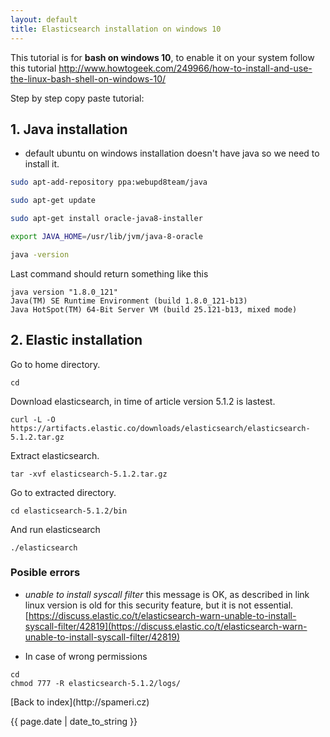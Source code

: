 ```yaml
---
layout: default
title: Elasticsearch installation on windows 10
---
```


This tutorial is for **bash on windows 10**, to enable it on your system follow this tutorial <http://www.howtogeek.com/249966/how-to-install-and-use-the-linux-bash-shell-on-windows-10/>

Step by step copy paste tutorial:

## 1. Java installation
 - default ubuntu on windows installation doesn't have java so we need to install it.
 
```bash
sudo apt-add-repository ppa:webupd8team/java
```

```bash
sudo apt-get update
```

```bash
sudo apt-get install oracle-java8-installer
```

```bash
export JAVA_HOME=/usr/lib/jvm/java-8-oracle
```

```bash
java -version
```

Last command should return something like this

```
java version "1.8.0_121"
Java(TM) SE Runtime Environment (build 1.8.0_121-b13)
Java HotSpot(TM) 64-Bit Server VM (build 25.121-b13, mixed mode)
```

## 2. Elastic installation

Go to home directory.
```
cd 
```

Download elasticsearch, in time of article version 5.1.2 is lastest.

```
curl -L -O https://artifacts.elastic.co/downloads/elasticsearch/elasticsearch-5.1.2.tar.gz
```

Extract elasticsearch.

```
tar -xvf elasticsearch-5.1.2.tar.gz
```

Go to extracted directory.

```
cd elasticsearch-5.1.2/bin
```

And run elasticsearch

```
./elasticsearch
```

### Posible errors

- _unable to install syscall filter_ this message is OK, as described in link linux version is old for this security feature, but it is not essential.
[https://discuss.elastic.co/t/elasticsearch-warn-unable-to-install-syscall-filter/42819](https://discuss.elastic.co/t/elasticsearch-warn-unable-to-install-syscall-filter/42819)

- In case of wrong permissions 
```
cd
chmod 777 -R elasticsearch-5.1.2/logs/
```


<p>[Back to index](http://spameri.cz)</p>
<p class="meta">{{ page.date | date_to_string }}</p>
